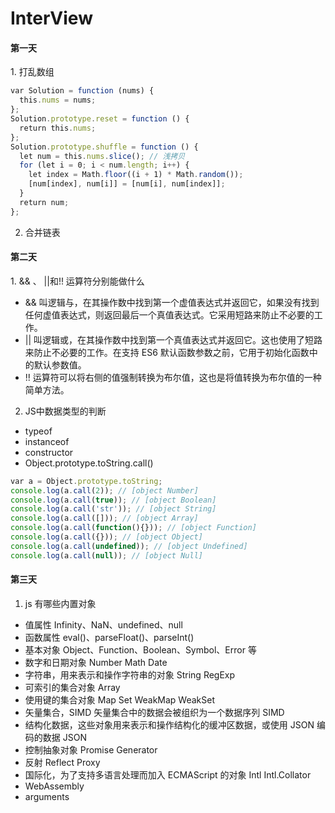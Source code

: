 # InterView
#### 第一天
1. 打乱数组
```javascript
var Solution = function (nums) {
  this.nums = nums;
};
Solution.prototype.reset = function () {
  return this.nums;
};
Solution.prototype.shuffle = function () {
  let num = this.nums.slice(); // 浅拷贝
  for (let i = 0; i < num.length; i++) {
    let index = Math.floor((i + 1) * Math.random());
    [num[index], num[i]] = [num[i], num[index]];
  }
  return num;
};
```
2. 合并链表


#### 第二天
1. && 、 ||和!! 运算符分别能做什么
* && 叫逻辑与，在其操作数中找到第一个虚值表达式并返回它，如果没有找到任何虚值表达式，则返回最后一个真值表达式。它采用短路来防止不必要的工作。
* || 叫逻辑或，在其操作数中找到第一个真值表达式并返回它。这也使用了短路来防止不必要的工作。在支持 ES6 默认函数参数之前，它用于初始化函数中的默认参数值。
* !! 运算符可以将右侧的值强制转换为布尔值，这也是将值转换为布尔值的一种简单方法。
2. JS中数据类型的判断
* typeof
* instanceof
* constructor
* Object.prototype.toString.call()

```javascript
var a = Object.prototype.toString;
console.log(a.call(2)); // [object Number]
console.log(a.call(true)); // [object Boolean]
console.log(a.call('str')); // [object String]
console.log(a.call([])); // [object Array]
console.log(a.call(function(){})); // [object Function]
console.log(a.call({})); // [object Object]
console.log(a.call(undefined)); // [object Undefined]
console.log(a.call(null)); // [object Null]
```

#### 第三天
1. js 有哪些内置对象

* 值属性 Infinity、NaN、undefined、null
* 函数属性 eval()、parseFloat()、parseInt()
* 基本对象 Object、Function、Boolean、Symbol、Error 等
* 数字和日期对象 Number Math Date
* 字符串，用来表示和操作字符串的对象 String RegExp
* 可索引的集合对象 Array
* 使用键的集合对象 Map Set WeakMap WeakSet
* 矢量集合，SIMD 矢量集合中的数据会被组织为一个数据序列 SIMD
* 结构化数据，这些对象用来表示和操作结构化的缓冲区数据，或使用 JSON 编码的数据 JSON
* 控制抽象对象 Promise Generator
* 反射 Reflect Proxy
* 国际化，为了支持多语言处理而加入 ECMAScript 的对象 Intl Intl.Collator
* WebAssembly
* arguments

